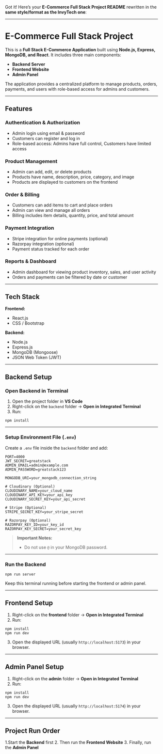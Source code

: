 Got it! Here’s your **E-Commerce Full Stack Project README** rewritten in the **same style/format as the InvyTech one**:

---

#  E-Commerce Full Stack Project

This is a **Full Stack E-Commerce Application** built using **Node.js, Express, MongoDB, and React**.
It includes three main components:

* **Backend Server**
* **Frontend Website**
* **Admin Panel**

The application provides a centralized platform to manage products, orders, payments, and users with role-based access for admins and customers.

---

##  Features

### Authentication & Authorization

* Admin login using email & password
* Customers can register and log in
* Role-based access: Admins have full control, Customers have limited access

### Product Management

* Admin can add, edit, or delete products
* Products have name, description, price, category, and image
* Products are displayed to customers on the frontend

### Order & Billing

* Customers can add items to cart and place orders
* Admin can view and manage all orders
* Billing includes item details, quantity, price, and total amount

### Payment Integration

* Stripe integration for online payments (optional)
* Razorpay integration (optional)
* Payment status tracked for each order

### Reports & Dashboard

* Admin dashboard for viewing product inventory, sales, and user activity
* Orders and payments can be filtered by date or customer

---

##  Tech Stack

**Frontend:**

* React.js
* CSS / Bootstrap

**Backend:**

* Node.js
* Express.js
* MongoDB (Mongoose)
* JSON Web Token (JWT)

---

##  Backend Setup

###  Open Backend in Terminal

1. Open the project folder in **VS Code**
2. Right-click on the `backend` folder → **Open in Integrated Terminal**
3. Run:

```
npm install
```

---

###  Setup Environment File (`.env`)

Create a `.env` file inside the `backend` folder and add:

```
PORT=4000
JWT_SECRET=greatstack
ADMIN_EMAIL=admin@example.com
ADMIN_PASSWORD=greatstack123

MONGODB_URI=your_mongodb_connection_string

# Cloudinary (Optional)
CLOUDINARY_NAME=your_cloud_name
CLOUDINARY_API_KEY=your_api_key
CLOUDINARY_SECRET_KEY=your_api_secret

# Stripe (Optional)
STRIPE_SECRET_KEY=your_stripe_secret

# Razorpay (Optional)
RAZORPAY_KEY_ID=your_key_id
RAZORPAY_KEY_SECRET=your_secret_key
```

>  **Important Notes:**
>
> * Do not use `@` in your MongoDB password.
>

---

###  Run the Backend

```
npm run server
```

 Keep this terminal running before starting the frontend or admin panel.

---

##  Frontend Setup

1. Right-click on the **frontend** folder → **Open in Integrated Terminal**
2. Run:

```
npm install
npm run dev
```

3. Open the displayed URL (usually `http://localhost:5173`) in your browser.

---

##  Admin Panel Setup

1. Right-click on the **admin** folder → **Open in Integrated Terminal**
2. Run:

```
npm install
npm run dev
```

3. Open the displayed URL (usually `http://localhost:5174`) in your browser.

---

##  Project Run Order

1️.Start the **Backend** first
2. Then run the **Frontend Website**
3️. Finally, run the **Admin Panel**



